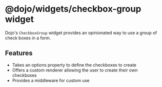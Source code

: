 # @dojo/widgets/checkbox-group widget

Dojo's `CheckboxGroup` widget provides an opinionated way to use a group of check boxes in a form.

## Features

- Takes an options property to define the checkboxes to create
- Offers a custom renderer allowing the user to create their own checkboxes
- Provides a middleware for custom use
